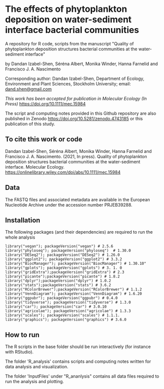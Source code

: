 
# The effects of phytoplankton deposition on water-sediment interface bacterial communities

A repository for R code,  scripts from the manuscript "Quality of phytoplankton deposition structures bacterial communities at the water-sediment interface"

by Dandan Izabel-Shen, Séréna Albert, Monika Winder, Hanna Farnelid and Francisco J. A. Nascimento


Corresponding author: Dandan Izabel-Shen, Department of Ecology, Environment and Plant Sciences, Stockholm University; email: dand.shen@gmail.com

_This work has been accepted for publication in Molecular Ecology (In Press)_  https://doi.org/10.1111/mec.15984


The script and computing notes provided in this Github repository are also published in Zenodo https://doi.org/10.5281/zenodo.4743185 or this publication of this study. 

## To cite this work or code
Dandan Izabel-Shen, Séréna Albert, Monika Winder, Hanna Farnelid and Francisco J. A. Nascimento. (2021, In press). Quality of phytoplankton deposition structures bacterial communities at the water-sediment interface. Molecular Ecology. https://onlinelibrary.wiley.com/doi/abs/10.1111/mec.15984

## Data
The FASTQ files and associated metadata are available in the European Nucleotide Archive under the accession number PRJEB39288. 

## Installation

The following packages (and their dependencies) are required to run the whole analysis

```
library("vegan"); packageVersion("vegan") # 2.5.6
library("phyloseq"); packageVersion("phyloseq")  # 1.30.0
library("DESeq2"); packageVersion("DESeq2") # 1.26.0
library("ggplot2"); packageVersion("ggplot2") # 3.3.2
library("BiocManager"); packageVersion("BiocManager") # 1.30.10"
library("gplots"); packageVersion("gplots") # 3. 1. 0
library("gridExtra");packageVersion("gridExtra") # 2.3
library("picante");packageVersion("picante") # 1.8.2
library("dplyr");packageVersion("dplyr") # 1.0.2
library("stats");packageVersion("stats") # 3.6.2
library("RColorBrewer");packageVersion("RColorBrewer") # 1.1.2
library("VennDiagram"); packageVersion("VennDiagram") # 1.6.20
library("ggpubr"); packageVersion("ggpubr") # 0.4.0
library("tidyverse"); packageVersion("tidyverse") # 1.3.0
library("car"); packageVersion("car") # 3.0.10
library("agricolae"); packageVersion("agricolae") # 1.3.3
library("scales"); packageVersion("scales") # 1.1.1.
library("graphics"); packageVersion("graphics") # 3.6.0

```

## How to run

The R scripts in the base folder should be run interactively (for instance with RStudio).

The folder 'R_analysis' contains scripts and computing notes written for data analysis and visualization. 

The folder 'InputFiles' under "R_ananlysis" contains all data files required to run the analysis and plotting. 

